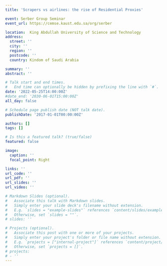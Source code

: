 ```yaml
---
title: 'Scrapers vs airlines: the rise of Residential Proxies'

event: Serber Group Seminar
event_url: https://cemse.kaust.edu.sa/org/serber

location:  King Abdullah University of Science and Technology
address:
  street: ''
  city: ''
  region: ''
  postcode: ''
  country: Kindom of Saudi Arabia

summary: ''
abstract: ''

# Talk start and end times.
#   End time can optionally be hidden by prefixing the line with `#`.
date: '2022-05-25T14:00:00Z'
#date_end: '2030-06-01T15:00:00Z'
all_day: false

# Schedule page publish date (NOT talk date).
publishDate: '2017-01-01T00:00:00Z'

authors: []
tags: []

# Is this a featured talk? (true/false)
featured: false

image:
  caption: ''
  focal_point: Right

links: ''
url_code: ''
url_pdf: ''
url_slides: ''
url_video: ''

# Markdown Slides (optional).
#   Associate this talk with Markdown slides.
#   Simply enter your slide deck's filename without extension.
#   E.g. `slides = "example-slides"` references `content/slides/example-slides.md`.
#   Otherwise, set `slides = ""`.
# slides: ''

# Projects (optional).
#   Associate this post with one or more of your projects.
#   Simply enter your project's folder or file name without extension.
#   E.g. `projects = ["internal-project"]` references `content/project/deep-learning/index.md`.
#   Otherwise, set `projects = []`.
# projects:
# - ''
---
```


